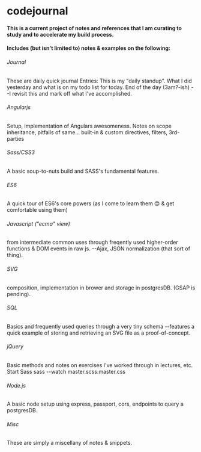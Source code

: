 # codejournal
#### This is a current project of notes and references that I am curating to study and to accelerate my build process.

#### Includes (but isn't limited to) notes & examples on the following:
###### Journal
These are daily quick journal Entries: This is my "daily standup". What I did yesterday and what is on my todo list for today. End of the day (3am?-ish) --I revisit this and mark off what I've accomplished.
###### Angularjs
Setup, implementation of Angulars awesomeness. Notes on scope inheritance, pitfalls of same... built-in & custom directives, filters, 3rd-parties
###### Sass/CSS3
A basic soup-to-nuts build and SASS's fundamental features.
###### ES6
A quick tour of ES6's core powers (as I come to learn them 😊 & get comfortable using them)
###### Javascript ("ecma" view)
from intermediate common uses through freqently used higher-order functions & DOM events in raw js. --Ajax, JSON normalization (that sort of thing).
###### SVG
composition, implementation in brower and storage in postgresDB. (GSAP is pending).
###### SQL
Basics and frequently used queries through a very tiny schema
--features a quick example of storing and retrieving an SVG file as a proof-of-concept.
###### jQuery
Basic methods and notes on exercises I've worked through in lectures, etc.
Start Sass
sass --watch master.scss:master.css
###### Node.js
A basic node setup using express, passport, cors, endpoints to query a postgresDB.
###### Misc
These are simply a miscellany of notes & snippets.
